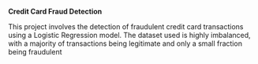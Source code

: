 **Credit Card Fraud Detection**

This project involves the detection of fraudulent credit card transactions using a Logistic Regression model. 
The dataset used is highly imbalanced, with a majority of transactions being legitimate and only a small fraction being fraudulent
